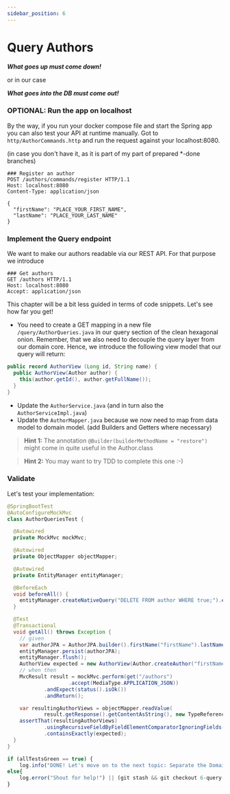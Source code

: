 ```yaml
---
sidebar_position: 6
---
```


# Query Authors

**_What goes up must come down!_**

or in our case

**_What goes into the DB must come out!_**

### OPTIONAL: Run the app on localhost
By the way, if you run your docker compose file and start the Spring app you can also test your API at runtime manually.
Got to ``http/AuthorCommands.http`` and run the request against your localhost:8080.

(in case you don't have it, as it is part of my part of prepared *-done branches)
```http request
### Register an author
POST /authors/commands/register HTTP/1.1
Host: localhost:8080
Content-Type: application/json

{
  "firstName": "PLACE_YOUR_FIRST_NAME",
  "lastName": "PLACE_YOUR_LAST_NAME"
}
```

### Implement the Query endpoint
We want to make our authors readable via our REST API. For that purpose we introduce

```http request
### Get authors
GET /authors HTTP/1.1
Host: localhost:8080
Accept: application/json
```
This chapter will be a bit less guided in terms of code snippets. Let's see how far you get!
* You need to create a GET mapping in a new file ``/query/AuthorQueries.java`` in our query section of the clean 
  hexagonal onion. Remember, that we also need to decouple the query layer from our domain core. Hence, we introduce 
  the following view model that our query will return:

```java
public record AuthorView (Long id, String name) {
  public AuthorView(Author author) {
    this(author.getId(), author.getFullName());
  }
}
```

* Update the ``AuthorService.java`` (and in turn also the ``AuthorServiceImpl.java``)
* Update the ``AuthorMapper.java`` because we now need to map from data model to domain model. (add Builders and 
  Getters where necessary)

> **Hint 1:** The annotation ``@Builder(builderMethodName = "restore")`` might come in quite useful in the Author.class

> **Hint 2:** You may want to try TDD to complete this one :-)

### Validate

Let's test your implementation:

```java
@SpringBootTest
@AutoConfigureMockMvc
class AuthorQueriesTest {

  @Autowired
  private MockMvc mockMvc;

  @Autowired
  private ObjectMapper objectMapper;

  @Autowired
  private EntityManager entityManager;

  @BeforeEach
  void beforeAll() {
    entityManager.createNativeQuery("DELETE FROM author WHERE true;").executeUpdate();
  }

  @Test
  @Transactional
  void getAll() throws Exception {
    // given
    var authorJPA = AuthorJPA.builder().firstName("firstName").lastName("lastName").build();
    entityManager.persist(authorJPA);
    entityManager.flush();
    AuthorView expected = new AuthorView(Author.createAuthor("firstName", "lastName"));
    // when then
    MvcResult result = mockMvc.perform(get("/authors")
                    .accept(MediaType.APPLICATION_JSON))
            .andExpect(status().isOk())
            .andReturn();

    var resultingAuthorViews = objectMapper.readValue(
            result.getResponse().getContentAsString(), new TypeReference<List<AuthorView>>() { });
    assertThat(resultingAuthorViews)
            .usingRecursiveFieldByFieldElementComparatorIgnoringFields("id")
            .containsExactly(expected);
  }
}
```

```javascript
if (allTestsGreen == true) {
    log.info("DONE! Let's move on to the next topic: Separate the Domain Interaction Layer")}
else{
    log.error("Shout for help!") || (git stash && git checkout 6-query-author-done)
}
```
